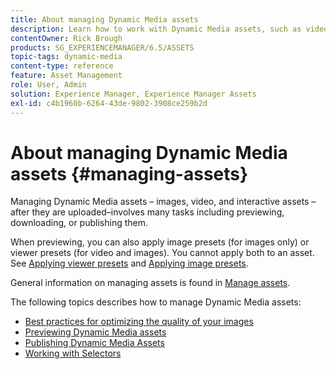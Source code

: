 ```yaml
---
title: About managing Dynamic Media assets
description: Learn how to work with Dynamic Media assets, such as videos and images, after they are uploaded. You can preview, download, or publish assets.
contentOwner: Rick Brough
products: SG_EXPERIENCEMANAGER/6.5/ASSETS
topic-tags: dynamic-media
content-type: reference
feature: Asset Management
role: User, Admin
solution: Experience Manager, Experience Manager Assets
exl-id: c4b1960b-6264-43de-9802-3908ce259b2d
---
```

# About managing Dynamic Media assets {#managing-assets}

Managing Dynamic Media assets &ndash; images, video, and interactive assets &ndash; after they are uploaded&ndash;involves many tasks including previewing, downloading, or publishing them.

When previewing, you can also apply image presets (for images only) or viewer presets (for video and images). You cannot apply both to an asset. See [Applying viewer presets](/help/assets/viewer-presets.md) and [Applying image presets](/help/assets/image-sets.md).

General information on managing assets is found in [Manage assets](/help/assets/manage-assets.md).

The following topics describes how to manage Dynamic Media assets:

* [Best practices for optimizing the quality of your images](/help/assets/best-practices-for-optimizing-the-quality-of-your-images.md)
* [Previewing Dynamic Media assets](/help/assets/previewing-assets.md)
* [Publishing Dynamic Media Assets](/help/assets/publishing-dynamicmedia-assets.md)
* [Working with Selectors](/help/assets/working-with-selectors.md)
